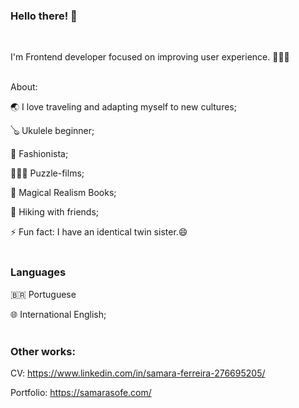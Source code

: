 ### Hello there! 👋
<br>

I'm Frontend developer focused on improving user experience. 👩🏽‍💻<br><br>

About:

🌏 I love traveling and adapting myself to new cultures; <br>

🪕 Ukulele beginner; <br>

📸 Fashionista; <br>

🕵🏽‍♀️ Puzzle-films; <br>

📖 Magical Realism Books; <br>

🌄 Hiking with friends; <br>

⚡ Fun fact: I have an identical twin sister.😄 <br><br>


### Languages <br>


🇧🇷 Portuguese <br>

🌐 International English; <br><br>


### Other works: <br>

CV: https://www.linkedin.com/in/samara-ferreira-276695205/

Portfolio: https://samarasofe.com/



